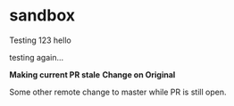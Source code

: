 # sandbox
Testing 123
hello

testing again...

**Making current PR stale**
**Change on Original**

Some other remote change to master while PR is still open. 
